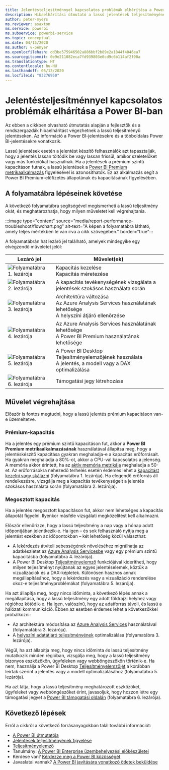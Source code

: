 ```yaml
---
title: Jelentésteljesítménnyel kapcsolatos problémák elhárítása a Power BI-ban
description: Hibaelhárítási útmutató a lassú jelentések teljesítményének diagnosztizálásához Power BI-ban.
author: peter-myers
ms.reviewer: asaxton
ms.service: powerbi
ms.subservice: powerbi-service
ms.topic: conceptual
ms.date: 04/15/2020
ms.author: v-pemyer
ms.openlocfilehash: dd3be575946502a886bbf2b89e2a1844f4046ea7
ms.sourcegitcommit: 0e9e211082eca7fd939803e0cd9c6b114af2f90a
ms.translationtype: HT
ms.contentlocale: hu-HU
ms.lasthandoff: 05/13/2020
ms.locfileid: "83276950"
---
```

# <a name="troubleshoot-report-performance-in-power-bi"></a>Jelentésteljesítménnyel kapcsolatos problémák elhárítása a Power BI-ban

Az ebben a cikkben olvasható útmutatás alapján a fejlesztők és a rendszergazdák hibaelhárítást végezhetnek a lassú teljesítményű jelentéseken. Az információ a Power BI-jelentésekre és a többoldalas Power BI-jelentésekre vonatkozik.

Lassú jelentések esetén a jelentést készítő felhasználók azt tapasztalják, hogy a jelentés lassan töltődik be vagy lassan frissül, amikor szeletelőket vagy más funkciókat használnak. Ha a jelentések a prémium szintű kapacitáson futnak, a lassú jelentések a [Power BI Premium metrikaalkalmazás](../admin/service-admin-premium-monitor-capacity.md) figyelésével is azonosíthatók. Ez az alkalmazás segít a Power BI Premium-előfizetés állapotának és kapacitásának figyelésében.

## <a name="follow-flowchart-steps"></a>A folyamatábra lépéseinek követése

A következő folyamatábra segítségével megismerheti a lassú teljesítmény okát, és meghatározhatja, hogy milyen műveletet kell végrehajtania.

:::image type="content" source="media/report-performance-troubleshoot/flowchart.png" alt-text="A képen a folyamatábra látható, amely teljes mértékben le van írva a cikk szövegében." border="true":::

A folyamatábrán hat lezáró jel található, amelyek mindegyike egy elvégzendő műveletet jelöl:

|Lezáró jel|Művelet(ek)|
|---------|---------|
|![Folyamatábra 1. lezárója](media/common/icon-01-red-30x30.png)|Kapacitás kezelése<br />Kapacitás méretezése |
|![Folyamatábra 2. lezárója](media/common/icon-02-red-30x30.png)|A kapacitás tevékenységének vizsgálata a jelentések szokásos használata során|
|![Folyamatábra 3. lezárója](media/common/icon-03-red-30x30.png)|Architektúra változása<br />Az Azure Analysis Services használatának lehetősége<br />A helyszíni átjáró ellenőrzése|
|![Folyamatábra 4. lezárója](media/common/icon-04-red-30x30.png)|Az Azure Analysis Services használatának lehetősége<br />A Power BI Premium használatának lehetősége|
|![Folyamatábra 5. lezárója](media/common/icon-05-red-30x30.png)|A Power BI Desktop Teljesítményelemzőjének használata<br />A jelentés, a modell vagy a DAX optimalizálása|
|![Folyamatábra 6. lezárója](media/common/icon-06-red-30x30.png)|Támogatási jegy létrehozása|

## <a name="take-action"></a>Művelet végrehajtása

Először is fontos megtudni, hogy a lassú jelentés prémium kapacitáson van-e üzemeltetve.

### <a name="premium-capacity"></a>Prémium-kapacitás

Ha a jelentés egy prémium szintű kapacitáson fut, akkor a **Power BI Premium metrikaalkalmazásának** használatával állapítsa meg, hogy a jelentéskészítő kapacitása gyakran meghaladja-e a kapacitás erőforrásait. Ha gyakran meghaladja a 80%-ot, akkor a CPU-val kapcsolatos a jelenség. A memória akkor érintett, ha az [aktív memória metrikája](../admin/service-premium-metrics-app.md#the-active-memory-metric) meghaladja a 50-et. Az erőforrásokra nehezedő terhelés esetén érdemes lehet a [kapacitást kezelni vagy skálázni](../admin/service-admin-premium-manage.md) (folyamatábra 1. lezárója). Ha elegendő erőforrás áll rendelkezésre, vizsgálja meg a kapacitás tevékenységeit a jelentés szokásos használata során (folyamatábra 2. lezárója).

### <a name="shared-capacity"></a>Megosztott kapacitás

Ha a jelentés megosztott kapacitáson fut, akkor nem lehetséges a kapacitás állapotát figyelni. Ilyenkor másféle vizsgálati megközelítést kell alkalmazni.

Először ellenőrizze, hogy a lassú teljesítmény a nap vagy a hónap adott időpontjában jelentkezik-e. Ha igen – és sok felhasználó nyitja meg a jelentést ezekben az időpontokban – két lehetőség közül választhat:

- A lekérdezés átviteli sebességének növeléséhez migrálhatja az adatkészletet az [Azure Analysis Servicesbe](/azure/analysis-services/analysis-services-overview) vagy egy prémium szintű kapacitásba (folyamatábra 4. lezárója).
- A Power BI Desktop [Teljesítményelemző](../create-reports/desktop-performance-analyzer.md) funkciójával kiderítheti, hogy milyen teljesítményt nyújtanak az egyes jelentéselemek, köztük a vizualizációk és a DAX-képletek. Különösen hasznos annak megállapításához, hogy a lekérdezés vagy a vizualizáció renderelése okoz-e teljesítményproblémákat (folyamatábra 5. lezárója).

Ha azt állapítja meg, hogy nincs időminta, a következő lépés annak a megállapítása, hogy a lassú teljesítmény egy adott földrajzi helyhez vagy régióhoz kötődik-e. Ha igen, valószínű, hogy az adatforrás távoli, és lassú a hálózati kommunikáció. Ebben az esetben érdemes lehet a következőkkel próbálkozni:

- Az architektúra módosítása az [Azure Analysis Services](/azure/analysis-services/analysis-services-overview) használatával (folyamatábra 3. lezárója).
- A [helyszíni adatátjáró teljesítményének](/data-integration/gateway/service-gateway-performance) optimalizálása (folyamatábra 3. lezárója).

Végül, ha azt állapítja meg, hogy nincs időminta _és_ lassú teljesítmény mutatkozik minden régióban, vizsgálja meg, hogy a lassú teljesítmény bizonyos eszközökön, ügyfeleken vagy webböngészőkön történik-e. Ha nem, használja a Power BI Desktop [Teljesítményelemzőjét](../create-reports/desktop-performance-analyzer.md) a korábban leírtak szerint a jelentés vagy a modell optimalizálásához (folyamatábra 5. lezárója).

Ha azt látja, hogy a lassú teljesítmény meghatározott eszközöket, ügyfeleket vagy webböngészőket érint, javasoljuk, hogy hozzon létre egy támogatási jegyet a [Power BI támogatási oldalán](https://powerbi.microsoft.com/support/) (folyamatábra 6. lezárója).

## <a name="next-steps"></a>Következő lépések

Erről a cikkről a következő forrásanyagokban talál további információt:

- [A Power BI útmutatója](index.yml)
- [Jelentések teljesítményének figyelése](monitor-report-performance.md)
- [Teljesítményelemző](../create-reports/desktop-performance-analyzer.md)
- Tanulmány: [A Power BI Enterprise üzembehelyezési előkészületei](https://go.microsoft.com/fwlink/?linkid=2057861)
- Kérdése van? [Kérdezze meg a Power BI közösségét](https://community.powerbi.com/)
- Javaslatai vannak? [A Power BI javítására vonatkozó ötletek beküldése](https://ideas.powerbi.com/)
